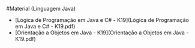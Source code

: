 #Material (Linguagem Java)

+ [Lógica de Programação em Java e C# - K19](Lógica de Programação em Java e C# - K19.pdf)
+ [Orientação a Objetos em Java - K19](Orientação a Objetos em Java - K19.pdf)
